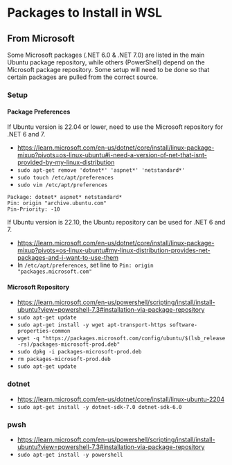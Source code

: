 # Packages to Install in WSL

## From Microsoft

Some Microsoft packages (.NET 6.0 & .NET 7.0) are listed in the main Ubuntu package repository, while others (PowerShell) depend on the Microsoft package repository. Some setup will need to be done so that certain packages are pulled from the correct source.

### Setup

#### Package Preferences

If Ubuntu version is 22.04 or lower, need to use the Microsoft repository for .NET 6 and 7.

- <https://learn.microsoft.com/en-us/dotnet/core/install/linux-package-mixup?pivots=os-linux-ubuntu#i-need-a-version-of-net-that-isnt-provided-by-my-linux-distribution>
- `sudo apt-get remove 'dotnet*' 'aspnet*' 'netstandard*'`
- `sudo touch /etc/apt/preferences`
- `sudo vim /etc/apt/preferences`

```config
Package: dotnet* aspnet* netstandard*
Pin: origin "archive.ubuntu.com"
Pin-Priority: -10
```

If Ubuntu version is 22.10, the Ubuntu repository can be used for .NET 6 and 7.

- <https://learn.microsoft.com/en-us/dotnet/core/install/linux-package-mixup?pivots=os-linux-ubuntu#my-linux-distribution-provides-net-packages-and-i-want-to-use-them>
- In `/etc/apt/preferences`, set line to `Pin: origin "packages.microsoft.com"`

#### Microsoft Repository

- <https://learn.microsoft.com/en-us/powershell/scripting/install/install-ubuntu?view=powershell-7.3#installation-via-package-repository>
- `sudo apt-get update`
- `sudo apt-get install -y wget apt-transport-https software-properties-common`
- `wget -q "https://packages.microsoft.com/config/ubuntu/$(lsb_release -rs)/packages-microsoft-prod.deb"`
- `sudo dpkg -i packages-microsoft-prod.deb`
- `rm packages-microsoft-prod.deb`
- `sudo apt-get update`

### dotnet

- <https://learn.microsoft.com/en-us/dotnet/core/install/linux-ubuntu-2204>
- `sudo apt-get install -y dotnet-sdk-7.0 dotnet-sdk-6.0`

### pwsh

- <https://learn.microsoft.com/en-us/powershell/scripting/install/install-ubuntu?view=powershell-7.3#installation-via-package-repository>
- `sudo apt-get install -y powershell`
